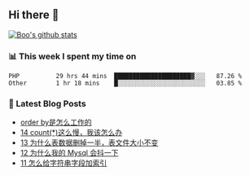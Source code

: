 ## Hi there 👋

[![Boo's github stats](https://github-readme-stats.vercel.app/api?username=0xAiKang)](https://github.com/anuraghazra/github-readme-stats)

<!-- [![Most Used Langs](https://github-readme-stats.vercel.app/api/top-langs/?username=0xAiKang)](https://github.com/anuraghazra/github-readme-stats) -->

### 📊 This week I spent my time on
<!--START_SECTION:waka-->

```text
PHP          29 hrs 44 mins  █████████████████████▓░░░   87.26 %
Other        1 hr 18 mins    █░░░░░░░░░░░░░░░░░░░░░░░░   03.85 %
```

<!--END_SECTION:waka-->

### 📕 Latest Blog Posts
<!-- BLOG-POST-LIST:START -->
- [order by是怎么工作的](https://www.0x2beace.com/how-does-order-by-work/)
- [14 count&lpar;*&rpar;这么慢，我该怎么办](https://www.0x2beace.com/count-is-so-slow-what-should-i-do/)
- [13 为什么表数据删掉一半，表文件大小不变](https://www.0x2beace.com/why-is-half-of-the-table-data-deleted-but-the-table-file-size-remains-the-same/)
- [12 为什么我的 Mysql 会抖一下](https://www.0x2beace.com/why-does-my-mysql-shake/)
- [11 怎么给字符串字段加索引](https://www.0x2beace.com/how-to-add-an-index-to-a-string-field/)
<!-- BLOG-POST-LIST:END -->

